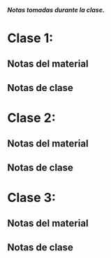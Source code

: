 ##### Notas tomadas durante la clase. 

# Clase 1:
## Notas del material
## Notas de clase

# Clase 2:
## Notas del material
## Notas de clase

# Clase 3:
## Notas del material
## Notas de clase

